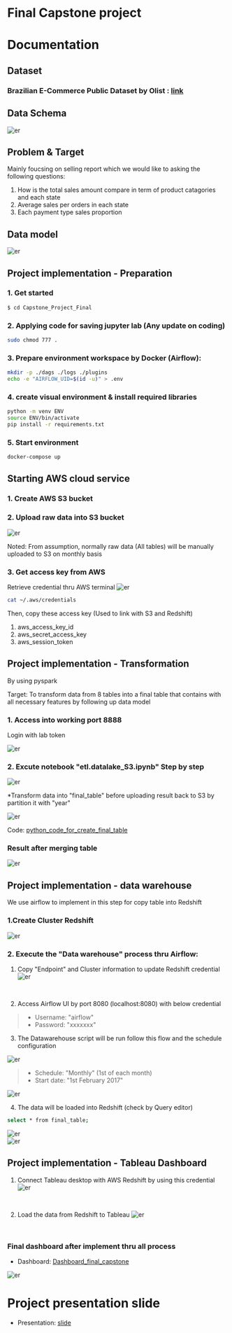 # Final Capstone project

# Documentation

## Dataset

### Brazilian E-Commerce Public Dataset by Olist : [link](https://www.kaggle.com/datasets/olistbr/brazilian-ecommerce?resource=download)

## Data Schema

![er](./Picture%20ref/HRhd2Y0.png)
<br>

## Problem & Target
Mainly foucsing on selling report which we would like to asking the following questions:
1. How is the total sales amount compare in term of product catagories and each state
2. Average sales per orders in each state 
3. Each payment type sales proportion 


## Data model

![er](./Picture%20ref/Screenshot%202022-12-17%20214306.png)
<br>


## Project implementation - Preparation

### 1. Get started
```sh
$ cd Capstone_Project_Final
```


### 2. Applying code for saving jupyter lab (Any update on coding)

```sh
sudo chmod 777 .
```


### 3. Prepare environment workspace by Docker (Airflow):

```sh
mkdir -p ./dags ./logs ./plugins
echo -e "AIRFLOW_UID=$(id -u)" > .env
```


### 4. create visual environment & install required libraries
```sh
python -m venv ENV
source ENV/bin/activate
pip install -r requirements.txt
```


### 5. Start  environment

```sh
docker-compose up
```



## Starting AWS cloud service

### 1. Create AWS S3 bucket


### 2. Upload raw data into S3 bucket

![er](./Picture%20ref/Screenshot%202022-12-17%20130228.png)
<br>

Noted: From assumption, normally raw data (All tables) will be manually uploaded to S3 on monthly basis 
<br>

### 3. Get access key from AWS

Retrieve credential thru AWS terminal
![er](./Picture%20ref/Screenshot%202022-12-18%20201539.png)
<br>

```sh
cat ~/.aws/credentials
```
Then, copy these access key (Used to link with S3 and Redshift)
1) aws_access_key_id 
2) aws_secret_access_key
3) aws_session_token


## Project implementation - Transformation

By using pyspark

Target: To transform data from 8 tables into a final table that contains with all necessary features by following up data model
<br>

### 1. Access into working port 8888

Login with lab token

![er](./Picture%20ref/Screenshot%202022-10-05%20220731.png)
<br>

### 2. Excute notebook "etl.datalake_S3.ipynb" Step by step

![er](./Picture%20ref/Screenshot%202022-12-17%20222417.png)
<br>

*Transform data into "final_table" before uploading result back to S3 by partition it with "year"

![er](./Picture%20ref/Screenshot%202022-12-17%20130251.png)
<br>

Code: [python_code_for_create_final_table](https://github.com/pongthanin/swu-ds525/blob/main/Capstone_Project_Final/etl_datalake_S3.ipynb)
<br>

### Result after merging table
![er](./Picture%20ref/Screenshot%202022-12-17%20223352.png)
<br>


## Project implementation - data warehouse

We use airflow to implement in this step for copy table into Redshift

### 1.Create Cluster Redshift

![er](./Picture%20ref/Screenshot%202022-12-17%20130045.png)
<br>

### 2. Execute the "Data warehouse" process thru Airflow:

1) Copy "Endpoint" and Cluster information to update Redshift credential
![er](./Picture%20ref/Screenshot%202022-12-18%20135245.png)
<br>

2) Access Airflow UI by port 8080 (localhost:8080) with below credential
> - Username: "airflow"<br>
> - Password: "xxxxxxx"<br>

3) The Datawarehouse script will be run follow this flow and the schedule configuration

![er](./Picture%20ref/Screenshot%202022-12-17%20130540.png)
<br>

> - Schedule: "Monthly" (1st of each month)<br>
> - Start date: "1st February 2017"

![er](./Picture%20ref/Screenshot%202022-12-17%20130528.png)
<br>

4) The data will be loaded into Redshift (check by Query editor)
```sh
select * from final_table;
```
![er](./Picture%20ref/Screenshot%202022-12-17%20125758.png)
<br>
![er](./Picture%20ref/Screenshot%202022-12-17%20125839.png)
<br>

## Project implementation - Tableau Dashboard

1) Connect Tableau desktop with AWS Redshift by using this credential
![er](./Picture%20ref/Screenshot%202022-12-18%20140105.png)
<br>

2) Load the data from Redshift to Tableau
![er](./Picture%20ref/Screenshot%202022-12-18%20140211.png)
<br>

### Final dashboard after implement thru all process
- Dashboard: [Dashboard_final_capstone](https://public.tableau.com/app/profile/pongthanin.wangkiat/viz/Dashboard_final_capstone/Dashboard1)

![er](./Picture%20ref/Screenshot%202022-12-18%20191543.png)
<br>

# Project presentation slide

- Presentation: [slide](https://www.canva.com/design/DAFVGbsjpfY/5PK9Jd5Jx7bR1qdtmyfY-Q/view?utm_content=DAFVGbsjpfY&utm_campaign=designshare&utm_medium=link&utm_source=publishsharelink)
<br>